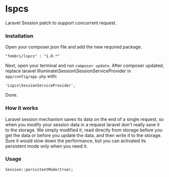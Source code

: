 lspcs
=====

Laravel Session patch to support concurrent request.


### Installation
Open your composer.json file and add the new required package.

```
"fembri/lspcs" : "1.0.*"
```
Next, open your terminal and run `composer update`.
After composer updated, replace laravel Illuminate\Session\SessionServiceProvider in `app/config/app.php` with:

```
'Lspcs\SessionServiceProvider',
```
Done.

### How it works
Laravel session mechanism saves its data on the end of a single request, so when you modify your session data in a request laravel don't really save it to the storage. We simply modified it, read directly from storage before you get the data or before you update the data, and then write it to the storage. Sure it would slow down the performance, but you can activated its persistent mode only when you need it.

### Usage
```
Session::persistentMode(true);
```
